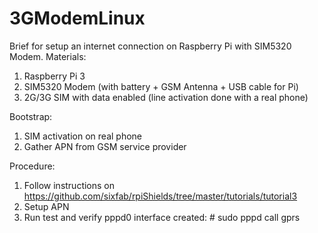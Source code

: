 # 3GModemLinux
Brief for setup an internet connection on Raspberry Pi with SIM5320 Modem.
Materials:
1. Raspberry Pi 3
2. SIM5320 Modem (with battery + GSM Antenna + USB cable for Pi)
3. 2G/3G SIM with data enabled (line activation done with a real phone)

Bootstrap:
1. SIM activation on real phone
2. Gather APN from GSM service provider

Procedure:
1. Follow instructions on https://github.com/sixfab/rpiShields/tree/master/tutorials/tutorial3
2. Setup APN
3. Run test and verify pppd0 interface created: # sudo pppd call gprs
